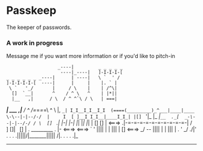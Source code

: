# Passkeep

The keeper of passwords.

### A work in progress

Message me if you want more information or if you'd like to pitch-in


                       _----|         _ _ _ _ _
                        ----|_----|   ]-I-I-I-[
    _ _ _ _ _ _ _----|      | ----|   \ `  ' /
    ]-I-I-I-I-[  ----|      |     |    |. ` |
     \ `   '_/       |     / \    |    | /^\|
      []  `__|       ^    / ^ \   ^    | |*||
      |__   ,|      / \  / ^ ^`\ / \   | ===|
   ___| ___ ,|__   / ^  /=_=_=_=\ ^ \  |, `_|
   I_I__I_I__I_I  (====(_________)_^___|____|____
   \-\--|-|--/-/  |     I  [ ]__I I_I__|____I_I_|
    |[] `    '|_  |_   _|`__  ._[  _-\--|-|--/-/
   / \  [] ` .| |-| |-| |_| |_| |_| | []   [] |
  <===>      .|-=-=-=-=-=-=-=-=-=-=-|        / \
  ] []|` ` [] | .   _________   .   |-      <===>
  <===>  `  ' ||||  |       |  |||  |  []   <===>
   \_/     -- ||||  |       |  |||  | .  '   \_/
  ./|' . . . .|||||/|_______|\|||| /|. . . . .|\_
- ---------------------------------------------------
